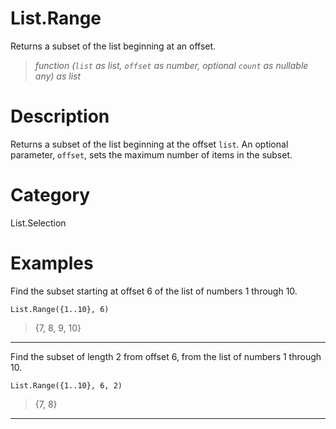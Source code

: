﻿# List.Range
Returns a subset of the list beginning at an offset.
> _function (<code>list</code> as list, <code>offset</code> as number, optional <code>count</code> as nullable any) as list_
# Description 
Returns a subset of the list beginning at the offset <code>list</code>. An optional parameter, <code>offset</code>, sets the maximum number of items in the subset.
# Category 
List.Selection
# Examples 
Find the subset starting at offset 6 of the list of numbers 1 through 10.
```
List.Range({1..10}, 6)
```
> {7, 8, 9, 10}
***
Find the subset of length 2 from offset 6, from the list of numbers 1 through 10.
```
List.Range({1..10}, 6, 2)
```
> {7, 8}
***

